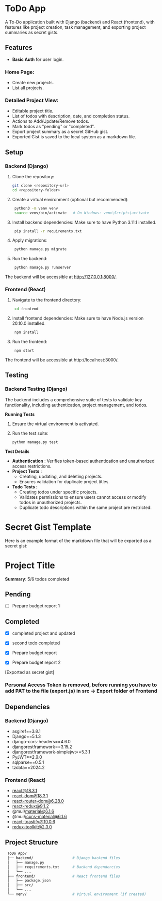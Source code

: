# ToDo App

A To-Do application built with Django (backend) and React (frontend), with features like project creation, task management, and exporting project summaries as secret gists.

## Features

- **Basic Auth** for user login.

### Home Page:
- Create new projects.
- List all projects.

### Detailed Project View:
- Editable project title.
- List of todos with description, date, and completion status.
- Actions to Add/Update/Remove todos.
- Mark todos as "pending" or "completed".
- Export project summary as a secret GitHub gist.
- Exported Gist is saved to the local system as a markdown file.

## Setup

### Backend (Django)

1. Clone the repository:

   ```bash
   git clone <repository-url>
   cd <repository-folder>


2. Create a virtual environment (optional but recommended):

   ```bash
    python3 -m venv venv
    source venv/bin/activate   # On Windows: venv\Scripts\activate

3. Install backend dependencies: Make sure to have Python 3.11.1 installed.

   ```bash
    pip install -r requirements.txt

4. Apply migrations:

   ```bash
    python manage.py migrate

5. Run the backend:

   ```bash
    python manage.py runserver

The backend will be accessible at http://127.0.0.1:8000/.

### Frontend (React)

1. Navigate to the frontend directory:

   ```bash
    cd frontend

2. Install frontend dependencies: Make sure to have Node.js version 20.10.0 installed.

   ```bash
    npm install

3. Run the frontend:

   ```bash
    npm start

The frontend will be accessible at http://localhost:3000/.

## Testing

### Backend Testing (Django)
The backend includes a comprehensive suite of tests to validate key functionality, including authentication, project management, and todos.

**Running Tests**

1. Ensure the virtual environment is activated.

2. Run the test suite:

   ```bash
   python manage.py test

**Test Details**

- **Authentication** : Verifies token-based authentication and unauthorized access restrictions.
- **Project Tests** :
   - Creating, updating, and deleting projects.
   - Ensures validation for duplicate project titles.
- **Todo Tests** :
   - Creating todos under specific projects.
   - Validates permissions to ensure users cannot access or modify todos in unauthorized projects.
   - Duplicate todo descriptions within the same project are restricted.

# Secret Gist Template

Here is an example format of the markdown file that will be exported as a secret gist:


   # Project Title

   **Summary**: 5/6 todos completed

   ## Pending
   - [ ] Prepare budget report 1

   ## Completed
   - [x] completed project and updated
   - [x] second todo completed
   - [x] Prepare budget report
   - [x] Prepare budget report 2


   [Exported as secret gist]


### Personal Access Token is removed, before running you have to add PAT to the file (export.js) in src -> Export folder of Frontend 



## Dependencies

### Backend (Django)

- asgiref==3.8.1
- Django==5.1.3
- django-cors-headers==4.6.0
- djangorestframework==3.15.2
- djangorestframework-simplejwt==5.3.1
- PyJWT==2.9.0
- sqlparse==0.5.1
- tzdata==2024.2

### Frontend (React)

- react@18.3.1
- react-dom@18.3.1
- react-router-dom@6.28.0
- react-redux@9.1.2
- @mui/material@6.1.6
- @mui/icons-material@6.1.6
- react-toastify@10.0.6
- redux-toolkit@2.3.0


## Project Structure

   ```bash
    ToDo App/
    ├── backend/                  # Django backend files
    │   ├── manage.py
    │   ├── requirements.txt      # Backend dependencies
    │   └── ...
    ├── frontend/                 # React frontend files
    │   ├── package.json
    │   ├── src/
    │   └── ...
    └── venv/                     # Virtual environment (if created)


   
